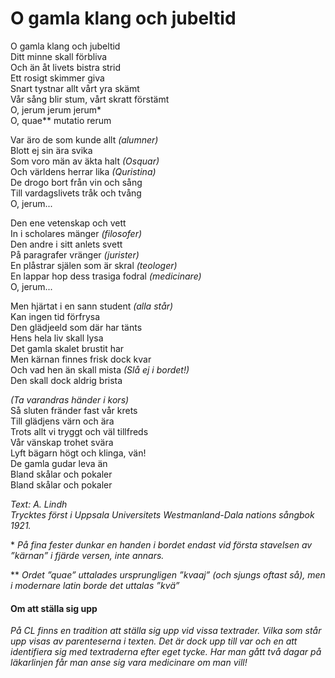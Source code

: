# O gamla klang och jubeltid

O gamla klang och jubeltid  
Ditt minne skall förbliva  
Och än åt livets bistra strid  
Ett rosigt skimmer giva  
Snart tystnar allt vårt yra skämt  
Vår sång blir stum, vårt skratt förstämt  
O, jerum jerum jerum\*  
O, quae\*\* mutatio rerum

Var äro de som kunde allt _(alumner)_  
Blott ej sin ära svika  
Som voro män av äkta halt _(Osquar)_  
Och världens herrar lika _(Quristina)_  
De drogo bort från vin och sång  
Till vardagslivets tråk och tvång  
O, jerum...

Den ene vetenskap och vett  
In i scholares mänger _(filosofer)_  
Den andre i sitt anlets svett  
På paragrafer vränger _(jurister)_  
En plåstrar själen som är skral _(teologer)_  
En lappar hop dess trasiga fodral _(medicinare)_  
O, jerum...

Men hjärtat i en sann student _(alla står)_  
Kan ingen tid förfrysa  
Den glädjeeld som där har tänts  
Hens hela liv skall lysa  
Det gamla skalet brustit har  
Men kärnan finnes frisk dock kvar  
Och vad hen än skall mista _(Slå ej i bordet!)_  
Den skall dock aldrig brista

_(Ta varandras händer i kors)_  
Så sluten fränder fast vår krets  
Till glädjens värn och ära  
Trots allt vi tryggt och väl tillfreds  
Vår vänskap trohet svära  
Lyft bägarn högt och klinga, vän!  
De gamla gudar leva än  
Bland skålar och pokaler  
Bland skålar och pokaler

_Text: A. Lindh  
Trycktes först i Uppsala Universitets Westmanland-Dala nations sångbok 1921._

\* _På fina fester dunkar en handen i bordet endast vid första stavelsen av ”kärnan” i fjärde versen, inte annars._

\*\* _Ordet ”quae” uttalades ursprungligen ”kvaaj” (och sjungs oftast så), men i modernare latin borde det uttalas ”kvä”_

#### Om att ställa sig upp

_På CL finns en tradition att ställa sig upp vid vissa textrader. Vilka som står upp visas av parenteserna i texten. Det är dock upp till var och en att identifiera sig med textraderna efter eget tycke. Har man gått två dagar på läkarlinjen får man anse sig vara medicinare om man vill!_
